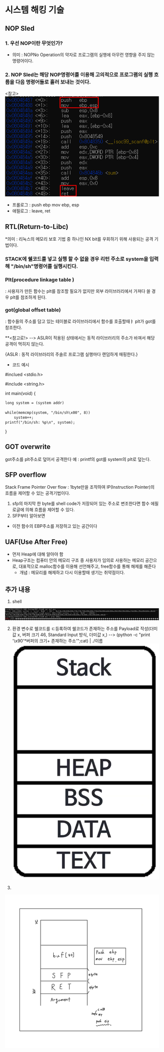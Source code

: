 
# 시스템 해킹 기술

## NOP Sled 
### 1. 우선 NOP이란 무엇인가?
* 의미 : NOPNo Operation의 약자로 프로그램의 실행에 아무런 영향을 주지 않는 명령어이다.
### 2. NOP Sled는 해당 NOP명령어를 이용해 고의적으로 프로그램의 실행 흐름을 다음 명령어들로 흘러 보내는 것이다. 


<참고>
![img](https://raw.githubusercontent.com/adakim3297/day4/main/sum%20disas%20main.png)
* 프롤로그 : push ebp mov ebp, esp
* 애필로그 : leave, ret


## RTL(Return-to-Libc)
*의미 : 리눅스의 메모리 보호 기법 중 하나인 NX bit를 우회하기 위해 사용되는 공격 기법이다.
### STACK에 쉘코드를 넣고 실행 할 수 없을 경우 리턴 주소로 system을 입력해 "/bin/sh"명령어를 실행시킨다.
### Plt(procedure linkage table )
: 사용자가 만든 함수는 plt를 참조할 필요가 없지만 외부 라이브러리에서 가져다 쓸 경우 plt를 참조하게 된다.
### got(global offset table)
: 함수들의 주소를 담고 있는 테이블로 라이브러리에서 함수를 호출할때ㅑ plt가 got를 참조한다. 

**<참고로!> --> ASLR이 적용된 상태에서는 동적 라이브러리의 주소가 바껴서 해당 공격이 먹히지 않는다.

{ASLR : 동적 라이브러리의 주솔르 프로그램 실행마다 랜덤하게 매핑한다.}
* 코드 예시 

#inclued <stdio.h>

#include <string.h>

int main(void)
{

    long system = (system addr)
    
    while(memcmp(system, "/bin/sh\x00", 8))
    	system++;
    printf("/bin/sh: %p\n", system);
}

## GOT overwrite

got주소를 plt주소로 덮어서 공격한다
예 : printf의 got를 system의 plt로 덮는다.


## SFP overflow
Stack Frame Pointer Over flow
: 1byte만을 조작하여 IP(Instruction Pointer)의 흐름을 제어할 수 있는 공격기법이다.
1. sfp의 마지막 한 byte를 shell code가 저장되어 있는 주소로 변조한다면 함수 에필로글에 의해 흐름을 제어할 수 있다.
2. SFP부터 알아보면
* 이전 함수의 EBP주소를 저장하고 있는 공간이다

## UAF(Use After Free)
* 먼저 Heap에 대해 알아야 함
* Heap구조는 컴퓨터 안의 메모리 구조 중 사용자가 임의로 사용하는 메모리 공간으로, 대표적으로 malloc함수를 이용해 선언해주고, free함수를 통해 해제를 해준다
  * 개념 :
  메모리를 해제하고 다시 이용할때 생기는 취약점이다.



## 추가 내용

1. shell

![img](https://github.com/adakim3297/day4/blob/main/shell.png?raw=true)

2. 환경 변수로 쉘코드를 ㄷ등록하여 쉘코드가 존재하는 주소를 Payload로 작성(더미 값 x, 버퍼 크기 46, Standard Input 방식, 더미값 x,)
--> (python -c "print '\x90'*버퍼의 크기+ 존재하는 주소'";cat) | ./이름
![img](https://github.com/adakim3297/day4/blob/main/%EB%A9%94%EB%AA%A8%EB%A6%AC%20%EA%B5%AC%EC%A1%B0.png?raw=true) 

3.
   
   ![img](https://github.com/adakim3297/day4/blob/main/shelll%20%EA%B5%AC%EC%A1%B0.jpg?raw=true)
